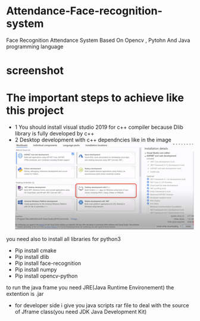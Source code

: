 # Attendance-Face-recognition-system
Face Recognition Attendance System Based On Opencv , Pytohn And Java programming language
# screenshot


# The important steps to achieve like this project 
- 1  You should  install visual studio 2019 for c++ compiler because Dlib library is fully developed by c++
- 2  Desktop development with c++ dependncies like in the image
![](desktop_development.PNG)

you need also to install all libraries for python3
- Pip install cmake
- Pip install dlib
- Pip install face-recognition
- Pip install numpy
- Pip install opencv-python 

to run the java frame you need JRE(Java Runtime Environement) the extention is .jar


+ for developer side i give you java scripts rar file to deal with the source of Jframe class(you need JDK Java Development Kit)
